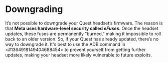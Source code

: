 # Downgrading
It’s not possible to downgrade your Quest headset’s firmware. The reason is that **Meta uses hardware-level security called _eFuses_**. Once the headset updates, these fuses are permanently “burned,” making it impossible to roll back to an older version. So, if your Quest has already updated, there’s no way to downgrade it. It's best to use the ADB command in <#1364918149404688454> to prevent yourself from getting further updates, making your headset more likely vulnerable to future exploits.
